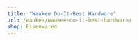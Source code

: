 ```yaml
---
title: "Waukee Do-It-Best Hardware"
url: /waukee/waukee-do-it-best-hardware/
shop: Eisenwaren
---
```

